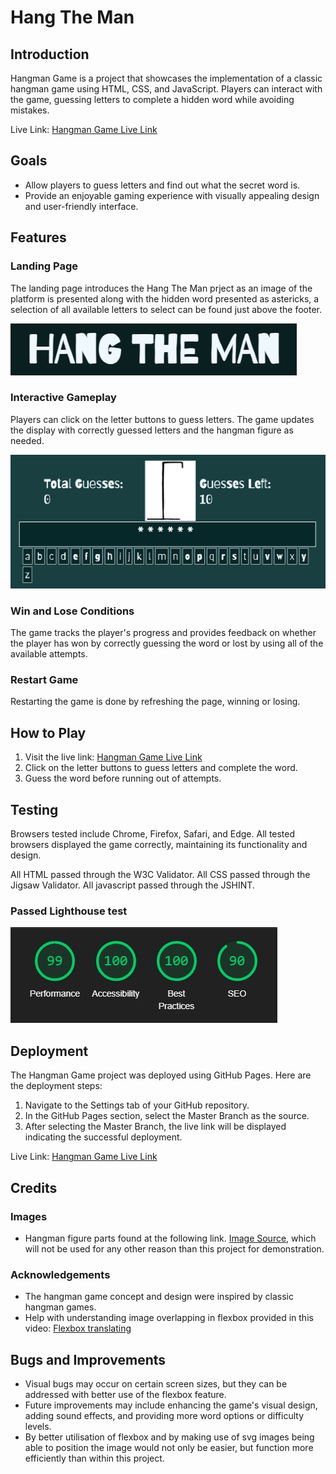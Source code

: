 # Hang The Man

## Introduction
Hangman Game is a project that showcases the implementation of a classic hangman game using HTML, CSS, and JavaScript. Players can interact with the game, guessing letters to complete a hidden word while avoiding mistakes.

Live Link: [Hangman Game Live Link](https://deklyn00.github.io/hang-the-man/)

## Goals
- Allow players to guess letters and find out what the secret word is.
- Provide an enjoyable gaming experience with visually appealing design and user-friendly interface.

## Features
### Landing Page
The landing page introduces the Hang The Man prject as an image of the platform is presented along with the hidden word presented as astericks, a selection of all available letters to select can be found just above the footer. 

![Title Image](assets/images/Title.PNG)

### Interactive Gameplay
Players can click on the letter buttons to guess letters. The game updates the display with correctly guessed letters and the hangman figure as needed.

![Game Image](assets/images/gamescrnsht.PNG)

### Win and Lose Conditions
The game tracks the player's progress and provides feedback on whether the player has won by correctly guessing the word or lost by using all of the available attempts.

### Restart Game
Restarting the game is done by refreshing the page, winning or losing.

## How to Play
1. Visit the live link: [Hangman Game Live Link](https://deklyn00.github.io/hang-the-man/)
2. Click on the letter buttons to guess letters and complete the word.
3. Guess the word before running out of attempts.

## Testing
Browsers tested include Chrome, Firefox, Safari, and Edge. All tested browsers displayed the game correctly, maintaining its functionality and design.

All HTML passed through the W3C Validator. All CSS passed through the Jigsaw Validator. All javascript passed through the JSHINT.
### Passed Lighthouse test
![Lighthouse Image](assets/images/Lighthouse.PNG)

## Deployment
The Hangman Game project was deployed using GitHub Pages. Here are the deployment steps:
1. Navigate to the Settings tab of your GitHub repository.
2. In the GitHub Pages section, select the Master Branch as the source.
3. After selecting the Master Branch, the live link will be displayed indicating the successful deployment.

Live Link: [Hangman Game Live Link](https://deklyn00.github.io/hang-the-man/)

## Credits
### Images
- Hangman figure parts found at the following link. [Image Source](https://www.amazon.com/Hangman-Game-Engraved-Rubber-Pieces/dp/B01ELRK9S0), which will not be used for any other reason than this project for demonstration.

### Acknowledgements
- The hangman game concept and design were inspired by classic hangman games.
- Help with understanding image overlapping in flexbox provided in this video: [Flexbox translating](https://www.youtube.com/embed/qyQm8YeGMJQ?si=QeO3j5dq2CWV3Xts)


## Bugs and Improvements
- Visual bugs may occur on certain screen sizes, but they can be addressed with better use of the flexbox feature.
- Future improvements may include enhancing the game's visual design, adding sound effects, and providing more word options or difficulty levels.
- By better utilisation of flexbox and by making use of svg images being able to position the image would not only be easier, but function more efficiently than within this project.